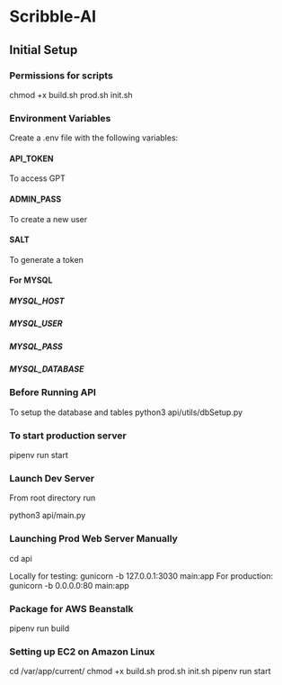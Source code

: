 # Scribble-AI

## Initial Setup

### Permissions for scripts
chmod +x build.sh prod.sh init.sh

### Environment Variables
Create a .env file with the following variables:

#### API_TOKEN
To access GPT

#### ADMIN_PASS
To create a new user

#### SALT
To generate a token

#### For MYSQL
##### MYSQL_HOST
##### MYSQL_USER
##### MYSQL_PASS
##### MYSQL_DATABASE

### Before Running API

To setup the database and tables
python3 api/utils/dbSetup.py

### To start production server 

pipenv run start

### Launch Dev Server

From root directory run

python3 api/main.py

### Launching Prod Web Server Manually

cd api

Locally for testing: gunicorn -b 127.0.0.1:3030 main:app
For production: gunicorn -b 0.0.0.0:80 main:app

### Package for AWS Beanstalk

pipenv run build

### Setting up EC2 on Amazon Linux

cd /var/app/current/
chmod +x build.sh prod.sh init.sh
pipenv run start